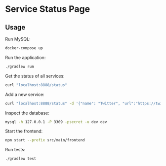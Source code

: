# Service Status Page

## Usage

Run MySQL:

```bash
docker-compose up
```

Run the application:

```bash
./gradlew run
```

Get the status of all services:

```bash
curl "localhost:8888/status"
```

Add a new service:

```bash
curl "localhost:8888/status" -d '{"name": "Twitter", "url":"https://twitter.com"}'
```

Inspect the database:

```bash
mysql -h 127.0.0.1 -P 3309 -psecret -u dev dev
```

Start the frontend:
```bash
npm start --prefix src/main/frontend
```

Run tests:

```bash
./gradlew test
```
